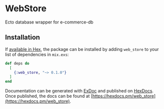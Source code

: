# WebStore

Ecto database wrapper for e-commerce-db

## Installation

If [available in Hex](https://hex.pm/docs/publish), the package can be installed
by adding `web_store` to your list of dependencies in `mix.exs`:

```elixir
def deps do
  [
    {:web_store, "~> 0.1.0"}
  ]
end
```

Documentation can be generated with [ExDoc](https://github.com/elixir-lang/ex_doc)
and published on [HexDocs](https://hexdocs.pm). Once published, the docs can
be found at [https://hexdocs.pm/web_store](https://hexdocs.pm/web_store).

